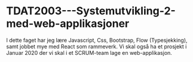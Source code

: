 # TDAT2003---Systemutvikling-2-med-web-applikasjoner

I dette faget har jeg lære Javascript, Css, Bootstrap, Flow (Typesjekking), samt jobbet mye med React som rammeverk.
Vi skal også ha et prosjekt i Januar 2020 der vi skal i et SCRUM-team lage en web-applikasjon. 
